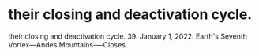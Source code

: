 # their closing and deactivation cycle.

their closing and deactivation cycle.
39. January 1, 2022: Earth's Seventh Vortex—Andes Mountains-—Closes.